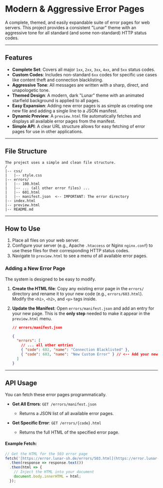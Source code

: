 # Modern & Aggressive Error Pages

A complete, themed, and easily expandable suite of error pages for web servers. This project provides a consistent "Lunar" theme with an aggressive tone for all standard (and some non-standard) HTTP status codes.

---

## Features

* **Complete Set**: Covers all major `1xx`, `2xx`, `3xx`, `4xx`, and `5xx` status codes.
* **Custom Codes**: Includes non-standard `6xx` codes for specific use cases like content theft and connection blacklisting.
* **Aggressive Tone**: All messages are written with a sharp, direct, and unapologetic tone.
* **Themed Design**: A modern, dark "Lunar" theme with an animated starfield background is applied to all pages.
* **Easy Expansion**: Adding new error pages is as simple as creating one new file and adding a single line to a JSON manifest.
* **Dynamic Preview**: A `preview.html` file automatically fetches and displays all available error pages from the manifest.
* **Simple API**: A clear URL structure allows for easy fetching of error pages for use in other applications.

---

## File Structure
```
The project uses a simple and clean file structure.
/
|-- css/
|   |-- style.css
|-- errors/
|   |-- 100.html
|   |-- ... (all other error files) ...
|   |-- 601.html
|   |-- manifest.json  <-- IMPORTANT: The error directory
|-- index.html
|-- preview.html
|-- README.md
```
---
## How to Use

1.  Place all files on your web server.
2.  Configure your server (e.g., Apache `.htaccess` or Nginx `nginx.conf`) to use these files for their corresponding HTTP status codes.
3.  Navigate to `preview.html` to see a menu of all available error pages.

### Adding a New Error Page

The system is designed to be easy to modify.

1.  **Create the HTML file**: Copy any existing error page in the `errors/` directory and rename it to your new code (e.g., `errors/603.html`). Modify the `<h1>`, `<h2>`, and `<p>` tags inside.
2.  **Update the Manifest**: Open `errors/manifest.json` and add an entry for your new page. This is the **only step** needed to make it appear in the `preview.html` menu.

    ```json
    // errors/manifest.json

    {
      "errors": [
        // ... all other entries
        { "code": 602, "name": "Connection Blacklisted" },
        { "code": 603, "name": "New Custom Error" } // <-- Add your new line here
      ]
    }
    ```

---

## API Usage

You can fetch these error pages programmatically.

* **Get All Errors**: `GET /errors/manifest.json`
  * Returns a JSON list of all available error pages.

* **Get Specific Error**: `GET /errors/{code}.html`
  * Returns the full HTML of the specified error page.

#### Example Fetch:
```javascript
// Get the HTML for the 503 error page
fetch('[https://error.lunar-sh.de/errors/503.html](https://error.lunar-sh.de/errors/503.html)')
  .then(response => response.text())
  .then(html => {
    // Inject the HTML into your document
    document.body.innerHTML = html;
  });